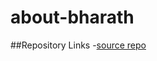 # about-bharath
##Repository Links
-[source repo](https://github.com/bharathkumar3355/about-bharath)
